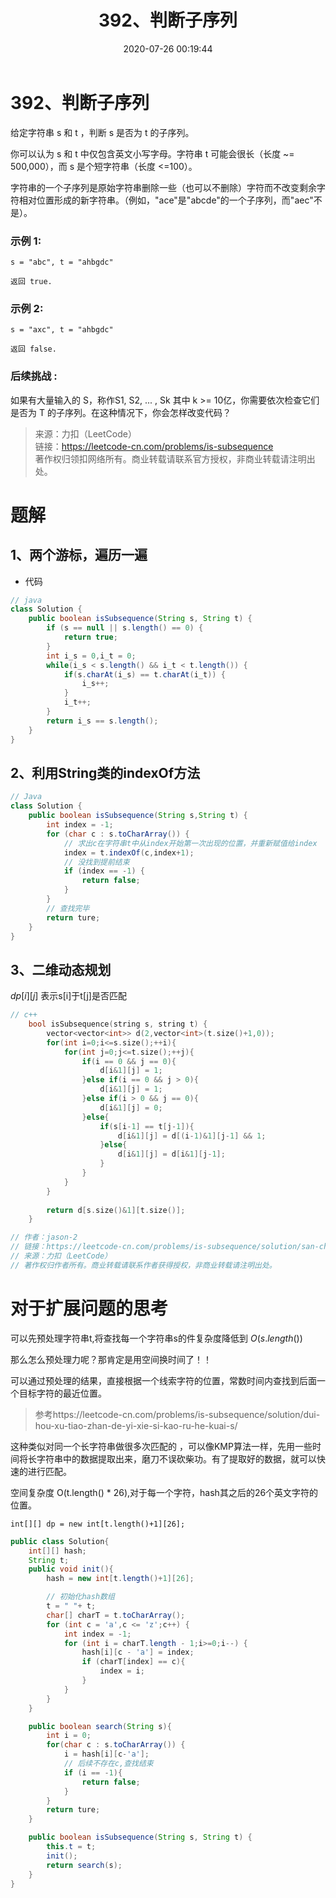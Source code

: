 ﻿---
title: 392、判断子序列
categories:
- leetcode
tags:
  - null
date: 2020-07-26 00:19:44
---

# 392、判断子序列
给定字符串 s 和 t ，判断 s 是否为 t 的子序列。

你可以认为 s 和 t 中仅包含英文小写字母。字符串 t 可能会很长（长度 ~= 500,000），而 s 是个短字符串（长度 <=100）。

字符串的一个子序列是原始字符串删除一些（也可以不删除）字符而不改变剩余字符相对位置形成的新字符串。（例如，"ace"是"abcde"的一个子序列，而"aec"不是）。
### 示例 1:
```
s = "abc", t = "ahbgdc"

返回 true.
```
### 示例 2:
```
s = "axc", t = "ahbgdc"

返回 false.
```
### 后续挑战 :

如果有大量输入的 S，称作S1, S2, ... , Sk 其中 k >= 10亿，你需要依次检查它们是否为 T 的子序列。在这种情况下，你会怎样改变代码？

> 来源：力扣（LeetCode）  
> 链接：https://leetcode-cn.com/problems/is-subsequence   
> 著作权归领扣网络所有。商业转载请联系官方授权，非商业转载请注明出处。

# 题解
## 1、两个游标，遍历一遍

- 代码
```java
// java
class Solution {
    public boolean isSubsequence(String s, String t) {
        if (s == null || s.length() == 0) {
            return true;
        }
        int i_s = 0,i_t = 0;
        while(i_s < s.length() && i_t < t.length()) {
            if(s.charAt(i_s) == t.charAt(i_t)) {
                i_s++;
            }
            i_t++;
        }
        return i_s == s.length();
    }
}
```
## 2、利用String类的indexOf方法
```Java
// Java
class Solution {
    public boolean isSubsequence(String s,String t) {
        int index = -1;
        for (char c : s.toCharArray()) {
            // 求出c在字符串t中从index开始第一次出现的位置，并重新赋值给index
            index = t.indexOf(c,index+1);
            // 没找到提前结束
            if (index == -1) {
                return false;
            }
        }
        // 查找完毕
        return ture;
    }
}
```

## 3、二维动态规划
$dp[i][j]$ 表示s[i]于t[j]是否匹配

```c++
// c++
    bool isSubsequence(string s, string t) {
        vector<vector<int>> d(2,vector<int>(t.size()+1,0));
        for(int i=0;i<=s.size();++i){
            for(int j=0;j<=t.size();++j){
                if(i == 0 && j == 0){
                    d[i&1][j] = 1;
                }else if(i == 0 && j > 0){
                    d[i&1][j] = 1;
                }else if(i > 0 && j == 0){
                    d[i&1][j] = 0;
                }else{
                    if(s[i-1] == t[j-1]){
                        d[i&1][j] = d[(i-1)&1][j-1] && 1;
                    }else{
                        d[i&1][j] = d[i&1][j-1];
                    }
                }
            }
        }
        
        return d[s.size()&1][t.size()];
    }

// 作者：jason-2
// 链接：https://leetcode-cn.com/problems/is-subsequence/solution/san-chong-jie-fa-by-jason-2-11/
// 来源：力扣（LeetCode）
// 著作权归作者所有。商业转载请联系作者获得授权，非商业转载请注明出处。
```

# 对于扩展问题的思考

可以先预处理字符串t,将查找每一个字符串s的件复杂度降低到 $O(s.length())$

那么怎么预处理力呢？那肯定是用空间换时间了！！

可以通过预处理的结果，直接根据一个线索字符的位置，常数时间内查找到后面一个目标字符的最近位置。
> 参考https://leetcode-cn.com/problems/is-subsequence/solution/dui-hou-xu-tiao-zhan-de-yi-xie-si-kao-ru-he-kuai-s/

这种类似对同一个长字符串做很多次匹配的 ，可以像KMP算法一样，先用一些时间将长字符串中的数据提取出来，磨刀不误砍柴功。有了提取好的数据，就可以快速的进行匹配。

空间复杂度 O(t.length() * 26),对于每一个字符，hash其之后的26个英文字符的位置。

`int[][] dp = new int[t.length()+1][26];`

```Java
public class Solution{
    int[][] hash;
    String t;
    public void init(){
        hash = new int[t.length()+1][26];

        // 初始化hash数组
        t = " "+ t;
        char[] charT = t.toCharArray();
        for (int c = 'a',c <= 'z';c++) {
            int index = -1;
            for (int i = charT.length - 1;i>=0;i--) {
                hash[i][c - 'a'] = index;
                if (charT[index] == c){
                    index = i;
                }
            }
        }
    }

    public boolean search(String s){
        int i = 0;
        for(char c : s.toCharArray()) {
            i = hash[i][c-'a'];
            // 后续不存在c,查找结束
            if (i == -1){
                return false;
            }
        }
        return ture;
    }

    public boolean isSubsequence(String s, String t) {
        this.t = t;
        init();
        return search(s);
    }
}


```

